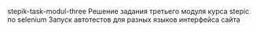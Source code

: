 
stepik-task-modul-three
Решение задания третьего модуля курса stepic по selenium
Запуск автотестов для разных языков интерфейса сайта
